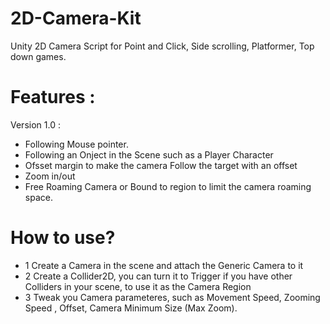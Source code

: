 # 2D-Camera-Kit
Unity 2D Camera Script for Point and Click, Side scrolling, Platformer, Top down games.


# Features :

Version 1.0 :

- Following Mouse pointer.
- Following an Onject in the Scene such as a Player Character
- Ofsset margin to make the camera Follow the target with an offset
- Zoom in/out
- Free Roaming Camera or Bound to region to limit the camera roaming space.

# How to use?

- 1 Create a Camera in the scene and attach the Generic Camera to it
- 2 Create a Collider2D, you can turn it to Trigger if you have other Colliders in your scene, to use it as the Camera Region
- 3 Tweak you Camera parameteres, such as Movement Speed, Zooming Speed , Offset, Camera Minimum Size (Max Zoom).

